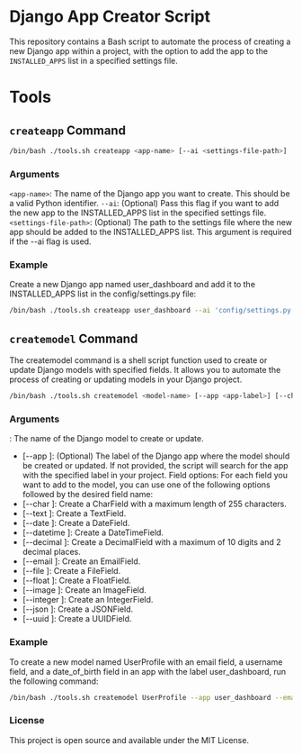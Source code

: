 # Django App Creator Script

This repository contains a Bash script to automate the process of creating a new Django app within a project, with the option to add the app to the `INSTALLED_APPS` list in a specified settings file.

# Tools

## `createapp` Command

```bash
/bin/bash ./tools.sh createapp <app-name> [--ai <settings-file-path>]
```

### Arguments

`<app-name>`: The name of the Django app you want to create. This should be a valid Python identifier.
`--ai`: (Optional) Pass this flag if you want to add the new app to the INSTALLED_APPS list in the specified settings file.
`<settings-file-path>`: (Optional) The path to the settings file where the new app should be added to the INSTALLED_APPS list. This argument is required if the --ai flag is used.

### Example

Create a new Django app named user_dashboard and add it to the INSTALLED_APPS list in the config/settings.py file:

```bash
/bin/bash ./tools.sh createapp user_dashboard --ai 'config/settings.py'
```

## `createmodel` Command

The createmodel command is a shell script function used to create or update Django models with specified fields. It allows you to automate the process of creating or updating models in your Django project.

```bash
/bin/bash ./tools.sh createmodel <model-name> [--app <app-label>] [--char <field-name>] [--text <field-name>] [--date <field-name>] [--datetime <field-name>] [--decimal <field-name>] [--email <field-name>] [--file <field-name>] [--float <field-name>] [--image <field-name>] [--integer <field-name>] [--json <field-name>] [--uuid <field-name>]
```

### Arguments

<model-name>: The name of the Django model to create or update.

- [--app <app-label>]: (Optional) The label of the Django app where the model should be created or updated. If not provided, the script will search for the app with the specified label in your project.
Field options: For each field you want to add to the model, you can use one of the following options followed by the desired field name:
- [--char <field-name>]: Create a CharField with a maximum length of 255 characters.
- [--text <field-name>]: Create a TextField.
- [--date <field-name>]: Create a DateField.
- [--datetime <field-name>]: Create a DateTimeField.
- [--decimal <field-name>]: Create a DecimalField with a maximum of 10 digits and 2 decimal places.
- [--email <field-name>]: Create an EmailField.
- [--file <field-name>]: Create a FileField.
- [--float <field-name>]: Create a FloatField.
- [--image <field-name>]: Create an ImageField.
- [--integer <field-name>]: Create an IntegerField.
- [--json <field-name>]: Create a JSONField.
- [--uuid <field-name>]: Create a UUIDField.

### Example

To create a new model named UserProfile with an email field, a username field, and a date_of_birth field in an app with the label user_dashboard, run the following command:

```bash
/bin/bash ./tools.sh createmodel UserProfile --app user_dashboard --email email --char username --date date_of_birth
```



### License

This project is open source and available under the MIT License.

